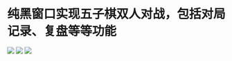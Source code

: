# 纯黑窗口实现五子棋双人对战，包括对局记录、复盘等等功能
![](https://lower-public.oss-cn-hangzhou.aliyuncs.com/github/GoBangC%2B%2B/1.jpg)
![](https://lower-public.oss-cn-hangzhou.aliyuncs.com/github/GoBangC%2B%2B/2.jpg)
![](https://lower-public.oss-cn-hangzhou.aliyuncs.com/github/GoBangC%2B%2B/3.jpg)
